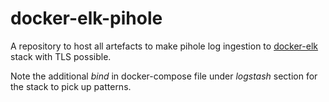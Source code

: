 # docker-elk-pihole

A repository to host all artefacts to make pihole log ingestion to [docker-elk](https://github.com/deviantony/docker-elk) stack with TLS possible.

Note the additional *bind* in docker-compose file under *logstash* section for the stack to pick up patterns. 

